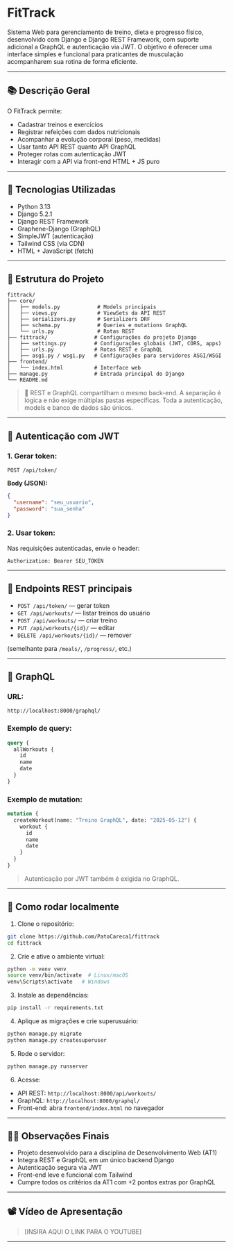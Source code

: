 
# FitTrack

Sistema Web para gerenciamento de treino, dieta e progresso físico, desenvolvido com Django e Django REST Framework, com suporte adicional a GraphQL e autenticação via JWT. O objetivo é oferecer uma interface simples e funcional para praticantes de musculação acompanharem sua rotina de forma eficiente.

---

## 📚 Descrição Geral

O FitTrack permite:

- Cadastrar treinos e exercícios
- Registrar refeições com dados nutricionais
- Acompanhar a evolução corporal (peso, medidas)
- Usar tanto API REST quanto API GraphQL
- Proteger rotas com autenticação JWT
- Interagir com a API via front-end HTML + JS puro

---

## 🚀 Tecnologias Utilizadas

- Python 3.13
- Django 5.2.1
- Django REST Framework
- Graphene-Django (GraphQL)
- SimpleJWT (autenticação)
- Tailwind CSS (via CDN)
- HTML + JavaScript (fetch)

---

## 📁 Estrutura do Projeto

```
fittrack/
├── core/
│   ├── models.py            # Models principais
│   ├── views.py             # ViewSets da API REST
│   ├── serializers.py       # Serializers DRF
│   ├── schema.py            # Queries e mutations GraphQL
│   └── urls.py              # Rotas REST
├── fittrack/               # Configurações do projeto Django
│   ├── settings.py         # Configurações globais (JWT, CORS, apps)
│   ├── urls.py             # Rotas REST e GraphQL
│   ├── asgi.py / wsgi.py   # Configurações para servidores ASGI/WSGI
├── frontend/
│   └── index.html          # Interface web
├── manage.py               # Entrada principal do Django
└── README.md
```

> 🧠 REST e GraphQL compartilham o mesmo back-end. A separação é lógica e não exige múltiplas pastas específicas. Toda a autenticação, models e banco de dados são únicos.

---

## 🔐 Autenticação com JWT

### 1. Gerar token:

```
POST /api/token/
```

**Body (JSON):**
```json
{
  "username": "seu_usuario",
  "password": "sua_senha"
}
```

### 2. Usar token:

Nas requisições autenticadas, envie o header:
```
Authorization: Bearer SEU_TOKEN
```

---

## 🔗 Endpoints REST principais

- `POST /api/token/` — gerar token
- `GET /api/workouts/` — listar treinos do usuário
- `POST /api/workouts/` — criar treino
- `PUT /api/workouts/{id}/` — editar
- `DELETE /api/workouts/{id}/` — remover

(semelhante para `/meals/`, `/progress/`, etc.)

---

## 🔎 GraphQL

### URL:
```
http://localhost:8000/graphql/
```

### Exemplo de query:

```graphql
query {
  allWorkouts {
    id
    name
    date
  }
}
```

### Exemplo de mutation:

```graphql
mutation {
  createWorkout(name: "Treino GraphQL", date: "2025-05-12") {
    workout {
      id
      name
      date
    }
  }
}
```

> Autenticação por JWT também é exigida no GraphQL.

---

## 🧪 Como rodar localmente

1. Clone o repositório:
```bash
git clone https://github.com/PatoCareca1/fittrack
cd fittrack
```

2. Crie e ative o ambiente virtual:
```bash
python -m venv venv
source venv/bin/activate  # Linux/macOS
venv\Scripts\activate   # Windows
```

3. Instale as dependências:
```bash
pip install -r requirements.txt
```

4. Aplique as migrações e crie superusuário:
```bash
python manage.py migrate
python manage.py createsuperuser
```

5. Rode o servidor:
```bash
python manage.py runserver
```

6. Acesse:
- API REST: `http://localhost:8000/api/workouts/`
- GraphQL: `http://localhost:8000/graphql/`
- Front-end: abra `frontend/index.html` no navegador

---

## 👨‍🏫 Observações Finais

- Projeto desenvolvido para a disciplina de Desenvolvimento Web (AT1)
- Integra REST e GraphQL em um único backend Django
- Autenticação segura via JWT
- Front-end leve e funcional com Tailwind
- Cumpre todos os critérios da AT1 com +2 pontos extras por GraphQL

---

## 📽️ Vídeo de Apresentação

> [INSIRA AQUI O LINK PARA O YOUTUBE]

---
